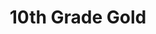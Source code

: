 ---
title: 10th Grade Gold
image: img/teamphoto.jpg
training: At Onerahi FC
order: 4
email: "onerahifootballclub@outlook.co.nz"
coaches: Steve Jennings & Amy Donelly (Manager)
---